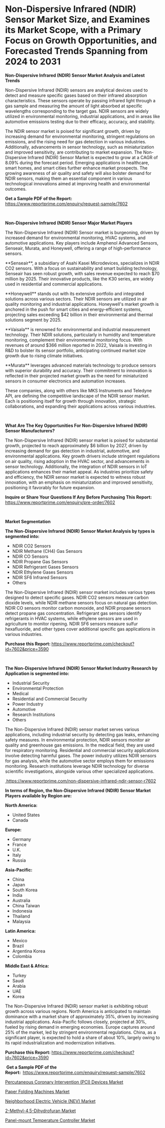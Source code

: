 <p><h1>Non-Dispersive Infrared (NDIR) Sensor Market Size, and Examines its Market Scope, with a Primary Focus on Growth Opportunities, and Forecasted Trends Spanning from 2024 to 2031</h1></p><p><strong>Non-Dispersive Infrared (NDIR) Sensor Market Analysis and Latest Trends</strong></p>
<p><p>Non-Dispersive Infrared (NDIR) sensors are analytical devices used to detect and measure specific gases based on their infrared absorption characteristics. These sensors operate by passing infrared light through a gas sample and measuring the amount of light absorbed at specific wavelengths corresponding to the target gas. NDIR sensors are widely utilized in environmental monitoring, industrial applications, and in areas like automotive emissions testing due to their efficacy, accuracy, and stability.</p><p>The NDIR sensor market is poised for significant growth, driven by increasing demand for environmental monitoring, stringent regulations on emissions, and the rising need for gas detection in various industries. Additionally, advancements in sensor technology, such as miniaturization and improved sensitivity, are contributing to market expansion. The Non-Dispersive Infrared (NDIR) Sensor Market is expected to grow at a CAGR of 8.09% during the forecast period. Emerging applications in healthcare, smart homes, and smart cities further enhance market prospects. The growing awareness of air quality and safety will also bolster demand for NDIR sensors, making them an essential component in various technological innovations aimed at improving health and environmental outcomes.</p></p>
<p><strong>Get a Sample PDF of the Report:&nbsp;</strong> <a href="https://www.reportprime.com/enquiry/request-sample/7602">https://www.reportprime.com/enquiry/request-sample/7602</a></p>
<p>&nbsp;</p>
<p><strong>Non-Dispersive Infrared (NDIR) Sensor Major Market Players</strong></p>
<p><p>The Non-Dispersive Infrared (NDIR) Sensor market is burgeoning, driven by increased demand for environmental monitoring, HVAC systems, and automotive applications. Key players include Amphenol Advanced Sensors, Senseair, Murata, and Honeywell, offering a range of high-performance sensors.</p><p>**Senseair**, a subsidiary of Asahi Kasei Microdevices, specializes in NDIR CO2 sensors. With a focus on sustainability and smart building technology, Senseair has seen robust growth, with sales revenue expected to reach $70 million by 2025. Their innovative products, like the K30 series, are widely used in residential and commercial applications.</p><p>**Honeywell** stands out with its extensive portfolio and integrated solutions across various sectors. Their NDIR sensors are utilized in air quality monitoring and industrial applications. Honeywell's market growth is anchored in the push for smart cities and energy-efficient systems, projecting sales exceeding $42 billion in their environmental and thermal solutions segment by 2025.</p><p>**Vaisala** is renowned for environmental and industrial measurement technology. Their NDIR solutions, particularly in humidity and temperature monitoring, complement their environmental monitoring focus. With revenues of around $366 million reported in 2022, Vaisala is investing in R&D to bolster its sensor portfolio, anticipating continued market size growth due to rising climate initiatives.</p><p>**Murata** leverages advanced materials technology to produce sensors with superior durability and accuracy. Their commitment to innovation is reflected in their projected market growth as the need for miniaturized sensors in consumer electronics and automation increases.</p><p>These companies, along with others like MKS Instruments and Teledyne API, are defining the competitive landscape of the NDIR sensor market. Each is positioning itself for growth through innovation, strategic collaborations, and expanding their applications across various industries.</p></p>
<p>&nbsp;</p>
<p><strong>What Are The Key Opportunities For Non-Dispersive Infrared (NDIR) Sensor Manufacturers?</strong></p>
<p><p>The Non-Dispersive Infrared (NDIR) sensor market is poised for substantial growth, projected to reach approximately $6 billion by 2027, driven by increasing demand for gas detection in industrial, automotive, and environmental applications. Key growth drivers include stringent regulations on air quality, rising adoption in the HVAC sector, and advancements in sensor technology. Additionally, the integration of NDIR sensors in IoT applications enhances their market appeal. As industries prioritize safety and efficiency, the NDIR sensor market is expected to witness robust innovation, with an emphasis on miniaturization and improved sensitivity, positioning it favorably for future expansion.</p></p>
<p><strong>Inquire or Share Your Questions If Any Before Purchasing This Report:</strong> <a href="https://www.reportprime.com/enquiry/pre-order/7602">https://www.reportprime.com/enquiry/pre-order/7602</a></p>
<p>&nbsp;</p>
<p><strong>Market Segmentation</strong></p>
<p><strong>The Non-Dispersive Infrared (NDIR) Sensor Market Analysis by types is segmented into:</strong></p>
<p><ul><li>NDIR CO2 Sensors</li><li>NDIR Methane (CH4) Gas Sensors</li><li>NDIR CO Sensors</li><li>NDIR Propane Gas Sensors</li><li>NDIR Refrigerant Gases Sensors</li><li>NDIR Ethylene Gases Sensors</li><li>NDIR SF6 Infrared Sensors</li><li>Others</li></ul></p>
<p><p>The Non-Dispersive Infrared (NDIR) sensor market includes various types designed to detect specific gases. NDIR CO2 sensors measure carbon dioxide levels, while NDIR methane sensors focus on natural gas detection. NDIR CO sensors monitor carbon monoxide, and NDIR propane sensors detect propane gas concentration. Refrigerant gas sensors identify refrigerants in HVAC systems, while ethylene sensors are used in agriculture to monitor ripening. NDIR SF6 sensors measure sulfur hexafluoride, and other types cover additional specific gas applications in various industries.</p></p>
<p><strong>Purchase this Report:&nbsp;</strong><a href="https://www.reportprime.com/checkout?id=7602&price=3590">https://www.reportprime.com/checkout?id=7602&price=3590</a></p>
<p>&nbsp;</p>
<p><strong>The Non-Dispersive Infrared (NDIR) Sensor Market Industry Research by Application is segmented into:</strong></p>
<p><ul><li>Industrial Security</li><li>Environmental Protection</li><li>Medical</li><li>Residential and Commercial Security</li><li>Power Industry</li><li>Automotive</li><li>Research Institutions</li><li>Others</li></ul></p>
<p><p>The Non-Dispersive Infrared (NDIR) sensor market serves various applications, including industrial security by detecting gas leaks, enhancing safety measures. In environmental protection, NDIR sensors monitor air quality and greenhouse gas emissions. In the medical field, they are used for respiratory monitoring. Residential and commercial security applications involve detecting harmful gases. The power industry utilizes NDIR sensors for gas analysis, while the automotive sector employs them for emissions monitoring. Research institutions leverage NDIR technology for diverse scientific investigations, alongside various other specialized applications.</p></p>
<p><a href="https://www.reportprime.com/non-dispersive-infrared-ndir-sensor-r7602">&nbsp;https://www.reportprime.com/non-dispersive-infrared-ndir-sensor-r7602</a></p>
<p><strong>In terms of Region, the Non-Dispersive Infrared (NDIR) Sensor Market Players available by Region are:</strong></p>
<p>
    <p> <strong> North America: </strong>
        <ul>
            <li>United States</li>
            <li>Canada</li>
        </ul>
        </p> 
    <p> <strong> Europe: </strong>
        <ul>
            <li>Germany</li>
            <li>France</li>
            <li>U.K.</li>
            <li>Italy</li>
            <li>Russia</li>
        </ul>
        </p> 
    <p> <strong> Asia-Pacific: </strong>
        <ul>
            <li>China</li>
            <li>Japan</li>
            <li>South Korea</li>
            <li>India</li>
            <li>Australia</li>
            <li>China Taiwan</li>
            <li>Indonesia</li>
            <li>Thailand</li>
            <li>Malaysia</li>
        </ul>
        </p> 
    <p> <strong> Latin America: </strong>
        <ul>
            <li>Mexico</li>
            <li>Brazil</li>
            <li>Argentina Korea</li>
            <li>Colombia</li>
        </ul>
        </p> 
    <p> <strong> Middle East & Africa: </strong>
        <ul>
            <li>Turkey</li>
            <li>Saudi</li>
            <li>Arabia</li>
            <li>UAE</li>
            <li>Korea</li>
        </ul>
    </p>
    </p>
<p><p>The Non-Dispersive Infrared (NDIR) sensor market is exhibiting robust growth across various regions. North America is anticipated to maintain dominance with a market share of approximately 35%, driven by increasing industrial applications. Asia-Pacific follows closely, projected at 30%, fueled by rising demand in emerging economies. Europe captures around 25% of the market, led by stringent environmental regulations. China, as a significant player, is expected to hold a share of about 10%, largely owing to its rapid industrialization and modernization initiatives.</p></p>
<p><strong>Purchase this Report: </strong><a href="https://www.reportprime.com/checkout?id=7602&price=3590">https://www.reportprime.com/checkout?id=7602&price=3590</a></p>
<p>&nbsp;<strong>Get a Sample PDF of the Report:&nbsp;&nbsp;</strong><a href="https://www.reportprime.com/enquiry/request-sample/7602">https://www.reportprime.com/enquiry/request-sample/7602</a></p>
<p><strong></strong></p>
<p><p><a href="https://medium.com/@djjdj3773/comprehensive-analysis-of-the-global-percutaneous-coronary-intervention-pci-devices-market-b646a9d13cbf">Percutaneous Coronary Intervention (PCI) Devices Market</a></p><p><a href="https://www.linkedin.com/pulse/paper-folding-machines-market-global-regional-analysis-y0ffe?trackingId=w9rvAfOjSHGImdd%2Bf94cIA%3D%3D">Paper Folding Machines Market</a></p><p><a href="https://github.com/MariaWashington76/Market-Research-Report-List-1/blob/main/neighborhood-electric-vehicle-nev-market.md">Neighborhood Electric Vehicle (NEV) Market</a></p><p><a href="https://issuu.com/reportprime-2/docs/2-methyl-45-dihydrofuran-market-siz_8a1ea7c121160e">2-Methyl-4,5-Dihydrofuran Market</a></p><p><a href="https://issuu.com/reportprime-2/docs/panel-mount-temperature-controller-_578a659d7ed598">Panel-mount Temperature Controller Market</a></p></p>